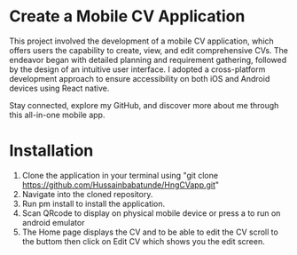 # Create a Mobile CV Application

This project involved the development of a mobile CV application, which offers users the capability to create, view, and edit comprehensive CVs. The endeavor began with detailed planning and requirement gathering, followed by the design of an intuitive user interface. I adopted a cross-platform development approach to ensure accessibility on both iOS and Android devices using React native.

Stay connected, explore my GitHub, and discover more about me through this all-in-one mobile app.

# Installation
1. Clone the application in your terminal using "git clone https://github.com/Hussainbabatunde/HngCVapp.git"
2. Navigate into the cloned repository.
3. Run pm install to install the application.
4. Scan QRcode to display on physical mobile device or press a to run on android emulator
5. The Home page displays the CV and to be able to edit the CV scroll to the buttom then click on Edit CV which shows you the edit screen.





